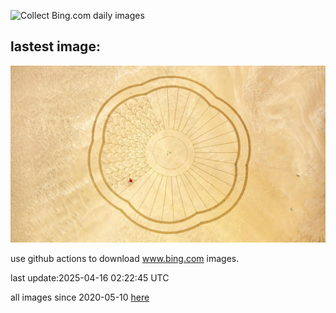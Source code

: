 ![Collect Bing.com daily images](https://github.com/counter2015/bing-daily-images/workflows/Collect%20Bing.com%20daily%20images/badge.svg)
## lastest image:
![](images/img.jpg)

use github actions to download www.bing.com images.

last update:2025-04-16 02:22:45 UTC

all images since 2020-05-10 [here](https://github.com/counter2015/bing-daily-images/tree/master/images) 
